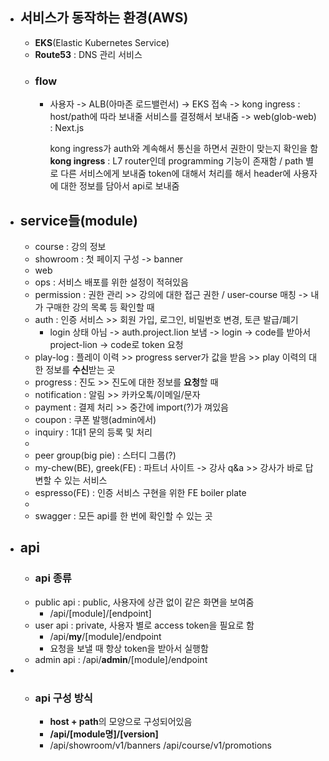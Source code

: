 - ## 서비스가 동작하는 환경(AWS)
	- **EKS**(Elastic Kubernetes Service)
	- **Route53** : DNS 관리 서비스
	- ### flow
		- 사용자 -> ALB(아마존 로드밸런서) -> EKS 접속 -> kong ingress : host/path에 따라 보내줄 서비스를 결정해서 보내줌 -> web(glob-web) : Next.js
		  
		  kong ingress가 auth와 계속해서 통신을 하면서 권한이 맞는지 확인을 함
		  **kong ingress** : L7 router인데 programming 기능이 존재함 / path 별로 다른 서비스에게 보내줌
		  token에 대해서 처리를 해서 header에 사용자에 대한 정보를 담아서 api로 보내줌
- ## service들(module)
	- course : 강의 정보
	- showroom : 첫 페이지 구성 -> banner
	- web
	- ops : 서비스 배포를 위한 설정이 적혀있음
	- permission : 권한 관리 >> 강의에 대한 접근 권한 / user-course 매칭 -> 내가 구매한 강의 목록 등 확인할 때
	- auth : 인증 서비스 >> 회원 가입, 로그인, 비밀번호 변경, 토큰 발급/폐기
		- login 상태 아님 -> auth.project.lion 보냄 -> login -> code를 받아서 project-lion -> code로 token 요청
	- play-log : 플레이 이력 >> progress server가 값을 받음 >> play 이력의 대한 정보를 **수신**받는 곳
	- progress : 진도 >> 진도에 대한 정보를 **요청**할 때
	- notification : 알림 >> 카카오톡/이메일/문자
	- payment : 결제 처리 >> 중간에 import(?)가 껴있음
	- coupon : 쿠폰 발행(admin에서)
	- inquiry : 1대1 문의 등록 및 처리
	-
	- peer group(big pie) : 스터디 그룹(?)
	- my-chew(BE), greek(FE) : 파트너 사이트 -> 강사 q&a >> 강사가 바로 답변할 수 있는 서비스
	- espresso(FE) : 인증 서비스 구현을 위한 FE boiler plate
	-
	- swagger : 모든 api를 한 번에 확인할 수 있는 곳
- ## api
	- ### api 종류
	- public api : public, 사용자에 상관 없이 같은 화면을 보여줌
		- /api/[module]/[endpoint]
	- user api : private, 사용자 별로 access token을 필요로 함
		- /api/**my**/[module]/endpoint
		- 요청을 보낼 때 항상 token을 받아서 실행함
	- admin api : /api/**admin**/[module]/endpoint
-
	- ### api 구성 방식
		- **host + path**의 모양으로 구성되어있음
		- **/api/[module명]/[version]**
		- /api/showroom/v1/banners
		  /api/course/v1/promotions